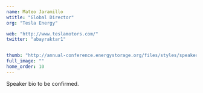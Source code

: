 ```yaml
---
name: Mateo Jaramillo
wtitle: "Global Director"
org: "Tesla Energy"

web: "http://www.teslamotors.com/"
twitter: "abayraktar1"


thumb: "http://annual-conference.energystorage.org/files/styles/speaker_portrait_big/public/speakers/mateoheadshot1_converted_converted_converted_opt.jpg?itok=XbJH-cAW"
full_image: ""
home_order: 10
---
```


Speaker bio to be confirmed.